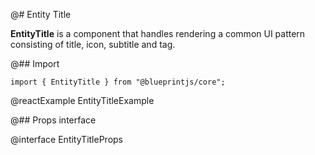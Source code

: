 @# Entity Title

**EntityTitle** is a component that handles rendering a common UI pattern consisting of title, icon, subtitle and tag.

@## Import

```tsx
import { EntityTitle } from "@blueprintjs/core";
```

@reactExample EntityTitleExample

@## Props interface

@interface EntityTitleProps

